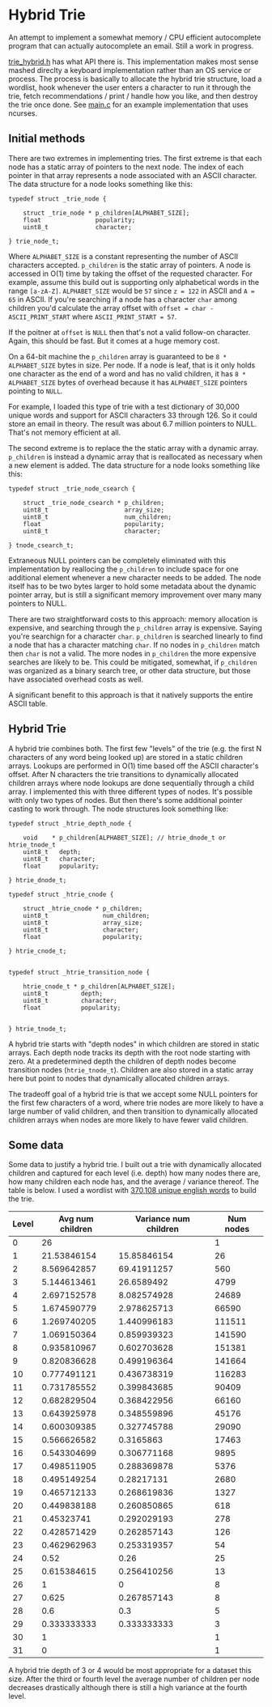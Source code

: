 # Hybrid Trie

An attempt to implement a somewhat memory / CPU efficient autocomplete program that can actually autocomplete an email. Still a work in progress.

[trie_hybrid.h](include/trie_hybrid.h) has what API there is. This implementation makes most sense mashed direclty a keyboard implementation rather than an OS service or process. The process is basically to allocate the hybrid trie structure, load a wordlist, hook whenever the user enters a character to run it  through the trie, fetch recommendations / print / handle how you like, and then destroy the trie once done. See [main.c](src/main.c) for an example implementation that uses ncurses.

## Initial methods

There are two extremes in implementing tries. The first extreme is that each node has a static array of pointers to the next node. The index of each pointer in that array represents a node associated with an ASCII character. The data structure for a node looks something like this:

```
typedef struct _trie_node {

    struct _trie_node * p_children[ALPHABET_SIZE];
    float               popularity;
    uint8_t             character;

} trie_node_t;
```
Where `ALPHABET_SIZE` is a constant representing the number of ASCII characters accepted. `p_children` is the static array of pointers. A node is accessed in O(1) time by taking the offset of the requested character. For example, assume this build out is supporting only alphabetical words in the range `[a-zA-Z]`. `ALPHABET_SIZE` would be `57` since `z = 122` in ASCII and `A = 65` in ASCII. If you're searching if a node has a character `char` among children you'd calculate the array offset with `offset = char - ASCII_PRINT_START` where `ASCII_PRINT_START = 57`.  

If the poitner at `offset` is `NULL` then that's not a valid follow-on character. Again, this should be fast. But it comes at a huge memory cost.

On a 64-bit machine the `p_children` array is guaranteed to be `8 * ALPHABET_SIZE` bytes in size. Per node. If a node is leaf, that is it only holds one character as the end of a word and has no valid children, it has `8 * ALPHABET_SIZE` bytes of overhead because it has `ALPHABET_SIZE` pointers pointing to `NULL`.  

For example, I loaded this type of trie with a test dictionary of 30,000 unique words and support for ASCII characters 33 through 126. So it could store an email in theory. The result was about 6.7 million pointers to NULL. That's not memory efficient at all.

The second extreme is to replace the the static array with a dynamic array. `p_children` is instead a dynamic array that is reallocated as necessary when a new element is added. The data structure for a node looks something like this:

```
typedef struct _trie_node_csearch {

    struct _trie_node_csearch * p_children;
    uint8_t                     array_size;
    uint8_t                     num_children;
    float                       popularity;
    uint8_t                     character;

} tnode_csearch_t;
```
Extraneous NULL pointers can be completely eliminated with this implementation by reallocing the `p_children` to include space for one additional element whenever a new character needs to be added. The node itself has to be two bytes larger to hold some metadata about the dynamic pointer array, but is still a significant memory improvement over many many pointers to NULL.  

There are two straightforward costs to this approach: memory allocation is expensive, and searching through the `p_children` array is expensive. Saying you're searchign for a character `char`. `p_children` is searched linearly to find a node that has a character matching `char`. If no nodes in `p_children` match then `char` is not a valid. The more nodes in `p_children` the more expensive searches are likely to be. This could be mitigated, somewhat, if `p_children` was organized as a binary search tree, or other data structure, but those have associated overhead costs as well.  

A significant benefit to this approach is that it natively supports the entire ASCII table.

## Hybrid Trie

A hybrid trie combines both. The first few "levels" of the trie (e.g. the first N characters of any word being looked up) are stored in a static children arrays. Lookups are performed in O(1) time based off the ASCII character's offset. After N characters the trie transitions to dynamically allocated children arrays where node lookups are done sequentially through a child array. I implemented this with three different types of nodes. It's possible with only two types of nodes. But then there's some additional pointer casting to work through. The node structures look something like:
```
typedef struct _htrie_depth_node {

    void    * p_children[ALPHABET_SIZE]; // htrie_dnode_t or htrie_tnode_t
    uint8_t   depth; 
    uint8_t   character;
    float     popularity;

} htrie_dnode_t;

typedef struct _htrie_cnode {

    struct _htrie_cnode * p_children;
    uint8_t               num_children;
    uint8_t               array_size;
    uint8_t               character;
    float                 popularity;

} htrie_cnode_t;


typedef struct _htrie_transition_node {

    htrie_cnode_t * p_children[ALPHABET_SIZE];
    uint8_t         depth;
    uint8_t         character;
    float           popularity;


} htrie_tnode_t;
```
A hybrid trie starts with "depth nodes" in which children are stored in static arrays. Each depth node tracks its depth with the root node starting with zero. At a predetermined depth the children of depth nodes become transition nodes (`htrie_tnode_t`). Children are also stored in a static array here but point to nodes that dynamically allocated children arrays.  

The tradeoff goal of a hybrid trie is that we accept some NULL pointers for the first few characters of a word, where trie nodes are more likely to have a large number of valid children, and then transition to dynamically allocated children arrays when nodes are more likely to have fewer valid children.  

## Some data

Some data to justify a hybrid trie. I built out a trie with dynamically allocated children and captured for each level (i.e. depth) how many nodes there are, how many children each node has, and the average / variance thereof. The table is below. I used a wordlist with [370,108 unique english words](words_alpha.txt) to build the trie.

|Level|Avg num children|Variance num children|Num nodes|
|-----|----------------|---------------------|---------|
|0    |26              |                     |1        |
|1    |21.53846154     |15.85846154          |26       |
|2    |8.569642857     |69.41911257          |560      |
|3    |5.144613461     |26.6589492           |4799     |
|4    |2.697152578     |8.082574928          |24689    |
|5    |1.674590779     |2.978625713          |66590    |
|6    |1.269740205     |1.440996183          |111511   |
|7    |1.069150364     |0.859939323          |141590   |
|8    |0.935810967     |0.602703628          |151381   |
|9    |0.820836628     |0.499196364          |141664   |
|10   |0.777491121     |0.436738319          |116283   |
|11   |0.731785552     |0.399843685          |90409    |
|12   |0.682829504     |0.368422956          |66160    |
|13   |0.643925978     |0.348559896          |45176    |
|14   |0.600309385     |0.327745788          |29090    |
|15   |0.566626582     |0.3165863            |17463    |
|16   |0.543304699     |0.306771168          |9895     |
|17   |0.498511905     |0.288369878          |5376     |
|18   |0.495149254     |0.28217131           |2680     |
|19   |0.465712133     |0.268619836          |1327     |
|20   |0.449838188     |0.260850865          |618      |
|21   |0.45323741      |0.292029193          |278      |
|22   |0.428571429     |0.262857143          |126      |
|23   |0.462962963     |0.253319357          |54       |
|24   |0.52            |0.26                 |25       |
|25   |0.615384615     |0.256410256          |13       |
|26   |1               |0                    |8        |
|27   |0.625           |0.267857143          |8        |
|28   |0.6             |0.3                  |5        |
|29   |0.333333333     |0.333333333          |3        |
|30   |1               |                     |1        |
|31   |0               |                     |1        |

A hybrid trie depth of 3 or 4 would be most appropriate for a dataset this size. After the third or fourth level the average number of children per node decreases drastically although there is still a high variance at the fourth level.




